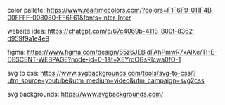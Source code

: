 color pallete: https://www.realtimecolors.com/?colors=F1F6F9-011F4B-00FFFF-008080-FF6F61&fonts=Inter-Inter

website idea: https://chatgpt.com/c/67c4069b-4118-800f-8362-d959f9a1e4e9

figma: https://www.figma.com/design/85z6JEBidFAhPmwR7xAlXe/THE-DESCENT-WEBPAGE?node-id=0-1&t=XEYroOGsRIcwa0fO-1

svg to css: https://www.svgbackgrounds.com/tools/svg-to-css/?utm_source=youtube&utm_medium=video&utm_campaign=svg2css

svg backgrounds: https://www.svgbackgrounds.com/

